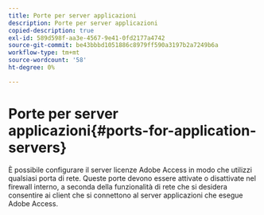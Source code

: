 ```yaml
---
title: Porte per server applicazioni
description: Porte per server applicazioni
copied-description: true
exl-id: 589d598f-aa3e-4567-9e41-0fd2177a4742
source-git-commit: be43bbbd1051886c8979ff590a3197b2a7249b6a
workflow-type: tm+mt
source-wordcount: '58'
ht-degree: 0%

---
```


# Porte per server applicazioni{#ports-for-application-servers}

È possibile configurare il server licenze Adobe Access in modo che utilizzi qualsiasi porta di rete. Queste porte devono essere attivate o disattivate nel firewall interno, a seconda della funzionalità di rete che si desidera consentire ai client che si connettono al server applicazioni che esegue Adobe Access.
